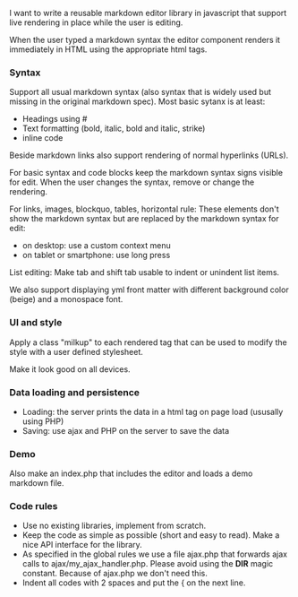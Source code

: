 
I want to write a reusable markdown editor library in javascript that support live rendering in place while the user is editing.

When the user typed a markdown syntax the editor component renders it immediately in HTML using the appropriate html tags.

### Syntax

Support all usual markdown syntax (also syntax that is widely used but missing in the original markdown spec). Most basic sytanx is at least:

- Headings using #
- Text formatting (bold, italic, bold and italic, strike)
- inline code

Beside markdown links also support rendering of normal hyperlinks (URLs).

For basic syntax and code blocks keep the markdown syntax signs visible for edit. When the user changes the syntax, remove or change the rendering.

For links, images, blockquo, tables, horizontal rule: These elements don't show the markdown syntax but are replaced by the markdown syntax for edit:

- on desktop: use a custom context menu
- on tablet or smartphone: use long press

List editing: Make tab and shift tab usable to indent or unindent list items.

We also support displaying yml front matter with different background color (beige) and a monospace font.

### UI and style

Apply a class "milkup" to each rendered tag that can be used to modify the style with a user defined stylesheet.

Make it look good on all devices.

### Data loading and persistence

- Loading: the server prints the data in a html tag on page load (ususally using PHP)
- Saving: use ajax and PHP on the server to save the data

### Demo

Also make an index.php that includes the editor and loads a demo markdown file.

### Code rules

- Use no existing libraries, implement from scratch.
- Keep the code as simple as possible (short and easy to read). Make a nice API interface for the library.
- As specified in the global rules we use a file ajax.php that forwards ajax calls to ajax/my_ajax_handler.php. Please avoid using the __DIR__ magic constant. Because of ajax.php we don't need this.
- Indent all codes with 2 spaces and put the { on the next line.
